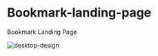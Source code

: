 # Bookmark-landing-page
Bookmark Landing Page

![desktop-design](https://github.com/Sachintha-Samarathunga/Bookmark-landing-page/assets/98406068/eb0d9c56-c754-458f-92d4-e9a5adf3d5c6)
